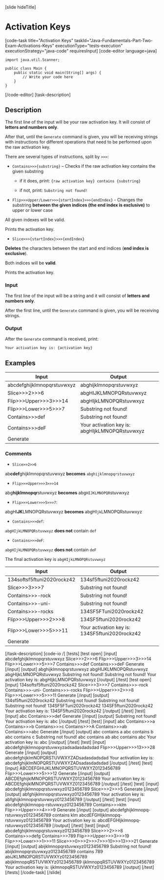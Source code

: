 [slide hideTitle]
# Activation Keys
[code-task title="Activation Keys" taskId="Java-Fundamentals-Part-Two-Exam-Activations-Keys" executionType="tests-execution" executionStrategy="java-code" requiresInput]
[code-editor language=java]
```
import java.util.Scanner;

public class Main {
    public static void main(String[] args) {
        // Write your code here
    }
}
```
[/code-editor]
[task-description]
## Description

The first line of the input will be your raw activation key. It will consist of **letters and numbers only**.

After that, until the `Generate` command is given, you will be receiving strings with instructions for different operations that need to be performed upon the raw activation key.

There are several types of instructions, split by `>>>`:

* `Contains>>>{substring}` – Checks if the raw activation key contains the given substring

  - if it does, print: `{raw activation key} contains {substring}`

  - if not, print: `Substring not found!`

* `Flip>>>Upper/Lower>>>{startIndex}>>>{endIndex}` - Changes the substring **between the given indices (the end index is exclusive)** to upper or lower case

All given indexes will be valid.

Prints the activation key.

- `Slice>>>{startIndex}>>>{endIndex}`

**Deletes** the characters between the start and end indices (**end index is exclusive**).

Both indices will be **valid**.

Prints the activation key.

### Input

The first line of the input will be a string and it will consist of **letters and numbers only**.

After the first line, until the `Generate` command is given, you will be receiving strings.

### Output

After the `Generate` command is received, print:

`Your activation key is: {activation key}`

## Examples
| **Input** | **Output** |
| --- | --- |
| abcdefghijklmnopqrstuvwxyz | abghijklmnopqrstuvwxyz |
| Slice\>\>\>2\>\>\>6 | abgHIJKLMNOPQRstuvwxyz |
| Flip\>\>\>Upper\>\>\>3\>\>\>14 | abgHIjkLMNOPQRstuvwxyz |
| Flip\>\>\>Lower\>\>\>5\>\>\>7 | Substring not found! |
| Contains\>\>\>def | Substring not found! |
| Contains\>\>\>deF | Your activation key is: abgHIjkLMNOPQRstuvwxyz |
| Generate |  |

### Comments

* `Slice>>2>>6`

ab**cdef**ghijklmnopqrstuvwxyz **becomes** `abghijklmnopqrstuvwxyz`

* `Flip>>>Upper>>>3>>>14`

abg**hijklmnopqr**stuvwxyz **becomes** abg`HIJKLMNOPQR`stuvwxyz

* `Flip>>>Lower>>>5>>>7`:

abgHI**JK**LMNOPQRstuvwxyz **becomes** abgHI`jk`LMNOPQRstuvwxyz

* `Contains>>>def`:

`abgHIjkLMNOPQRstuvwxyz` **does not** contain `def`

* `Contains>>>deF`:

`abgHIjkLMNOPQRstuvwxyz` **does not** contain `deF`

The final activation key is `abgHIjkLMNOPQRstuvwxyz`

| **Input** | **Output** |
| --- | --- |
| 134softsf5ftuni2020rockz42 | 134sf5ftuni2020rockz42 |
| Slice\>\>\>3\>\>\>7 | Substring not found! |
| Contains\>\>\>-rock | Substring not found! |
| Contains\>\>\>-uni- | Substring not found! |
| Contains\>\>\>-rocks | 134SF5FTuni2020rockz42 |
| Flip\>\>\>Upper\>\>\>2\>\>\>8 | 134SF5ftuni2020rockz42 |
| Flip\>\>\>Lower\>\>\>5\>\>\>11 | Your activation key is: 134SF5ftuni2020rockz42 |
| Generate |  |

[/task-description]
[code-io /]
[tests]
[test open]
[input]
abcdefghijklmnopqrstuvwxyz
Slice\>\>\>2\>\>\>6
Flip\>\>\>Upper\>\>\>3\>\>\>14
Flip\>\>\>Lower\>\>\>5\>\>\>7
Contains\>\>\>def
Contains\>\>\>deF
Generate
[/input]
[output]
abghijklmnopqrstuvwxyz
abgHIJKLMNOPQRstuvwxyz
abgHIjkLMNOPQRstuvwxyz
Substring not found!
Substring not found!
Your activation key is: abgHIjkLMNOPQRstuvwxyz
[/output]
[/test]
[test open]
[input]
134softsf5ftuni2020rockz42
Slice\>\>\>3\>\>\>7
Contains\>\>\>-rock
Contains\>\>\>-uni-
Contains\>\>\>-rocks
Flip\>\>\>Upper\>\>\>2\>\>\>8
Flip\>\>\>Lower\>\>\>5\>\>\>11
Generate
[/input]
[output]
134sf5ftuni2020rockz42
Substring not found!
Substring not found!
Substring not found!
134SF5FTuni2020rockz42
134SF5ftuni2020rockz42
Your activation key is: 134SF5ftuni2020rockz42
[/output]
[/test]
[test]
[input]
abc
Contains\>\>\>def
Generate
[/input]
[output]
Substring not found!
Your activation key is: abc
[/output]
[/test]
[test]
[input]
abc
Contains\>\>\>a
Contains\>\>\>b
Contains\>\>\>c
Contains\>\>\>A
Contains\>\>\>ab
Contains\>\>\>abc
Generate
[/input]
[output]
abc contains a
abc contains b
abc contains c
Substring not found!
abc contains ab
abc contains abc
Your activation key is: abc
[/output]
[/test]
[test]
[input]
abcdefghijklmnopqrstuvwxyzadsadasdadsdad
Flip\>\>\>Upper\>\>\>13\>\>\>28
Generate
[/input]
[output]
abcdefghijklmNOPQRSTUVWXYZADsadasdadsdad
Your activation key is: abcdefghijklmNOPQRSTUVWXYZADsadasdadsdad
[/output]
[/test]
[test]
[input]
ABCDEFGHIJKLMNOPQRSTUVWXYZ0123456789
Flip\>\>\>Lower\>\>\>5\>\>\>12
Generate
[/input]
[output]
ABCDEfghijklMNOPQRSTUVWXYZ0123456789
Your activation key is: ABCDEfghijklMNOPQRSTUVWXYZ0123456789
[/output]
[/test]
[test]
[input]
abcdefghijklmnopqrstuvwxyz0123456789
Slice\>\>\>2\>\>\>5
Generate
[/input]
[output]
abfghijklmnopqrstuvwxyz0123456789
Your activation key is: abfghijklmnopqrstuvwxyz0123456789
[/output]
[/test]
[test]
[input]
abcdefghijklmnopq-rstuvwxyz0123456789
Contains\>\>\>klm
Flip\>\>\>Upper\>\>\>4\>\>\>9
Generate
[/input]
[output]
abcdefghijklmnopq-rstuvwxyz0123456789 contains klm
abcdEFGHIjklmnopq-rstuvwxyz0123456789
Your activation key is: abcdEFGHIjklmnopq-rstuvwxyz0123456789
[/output]
[/test]
[test]
[input]
abcdefghijklmnopqrstuvwxyz0123456789
Slice\>\>\>2\>\>\>8
Contains\>\>\>defg
Contains\>\>\>789
Flip\>\>\>Upper\>\>\>3\>\>\>19
Flip\>\>\>Lower\>\>\>1\>\>\>11
Slice\>\>\>0\>\>\>2\>\>\>7\>\>\>10\>\>\>13\>\>\>21
Generate
[/input]
[output]
abijklmnopqrstuvwxyz0123456789
Substring not found!
abijklmnopqrstuvwxyz0123456789 contains 789
abiJKLMNOPQRSTUVWXYz0123456789
abijklmnopqRSTUVWXYz0123456789
ijklmnopqRSTUVWXYz0123456789
Your activation key is: ijklmnopqRSTUVWXYz0123456789
[/output]
[/test]
[/tests]
[/code-task]
[/slide]

